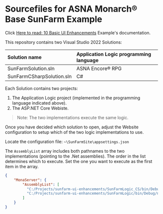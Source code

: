 # Sourcefiles for ASNA Monarch® Base SunFarm Example

  Click [Here to read: 10 Basic UI Enhancements](https://asnaqsys.github.io/examples/sunfarm/sunfarm.html) Example's documentation.

This repository contains two Visual Studio 2022 Solutions:

| Solution name | Application Logic programming language |
| :- | :- |
| SunFarmSolution.sln | ASNA Encore® RPG |
| SunFarmCSharpSolution.sln | C# |

Each Solution contains two projects:

1. The Application Logic project (implemented in the programming language indicated above).
2. The ASP.NET Core Webiste.

>Note: The two implementations execute the same logic.

Once you have decided which solution to open, adjust the Website configuration to setup which of the two logic implementations to use.

Locate the configuration file: `~\SunFarmSite\appsettings.json`

The `AssemblyList` array includes both pathnames to the two implementations (pointing to the .Net assemblies). The order in the list determines which to execute. Set the one you want to execute as the first item in the array.

```json
{
    "MonaServer": {
        "AssemblyList": [
          "C:/Projects/sunfarm-ui-enhancements/SunFarmLogic_CS/bin/Debug/net6.0/ACME.SunFarmCustomers.dll",
          "C:/Projects/sunfarm-ui-enhancements/SunFarmLogic/bin/Debug/net6.0/ACME.SunFarmCustomers.dll"
        ]
    }
}
```




